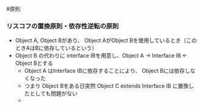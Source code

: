 #原則
### リスコフの置換原則・依存性逆転の原則

- Object A, Object Bがあり、 Object AがObject Bを使用しているとき（このときAはBに依存しているという）
- Object B の代わりに interface IBを用意し、Object A -> Interface IB <- Object Bとする
	- Object A はInterface IBに依存することにより、 Object Bには依存しなくなった
	- つまり Object Bをある日突然 Object C extends Interface IB に置換したとしても問題がない
	- 